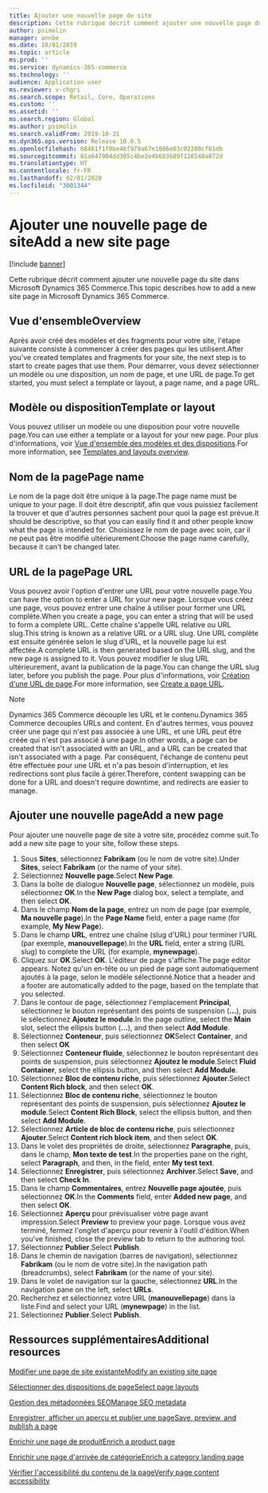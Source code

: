 ```yaml
---
title: Ajouter une nouvelle page de site
description: Cette rubrique décrit comment ajouter une nouvelle page du site dans Microsoft Dynamics 365 Commerce.
author: psimolin
manager: annbe
ms.date: 10/01/2019
ms.topic: article
ms.prod: ''
ms.service: dynamics-365-commerce
ms.technology: ''
audience: Application user
ms.reviewer: v-chgri
ms.search.scope: Retail, Core, Operations
ms.custom: ''
ms.assetid: ''
ms.search.region: Global
ms.author: psimolin
ms.search.validFrom: 2019-10-31
ms.dyn365.ops.version: Release 10.0.5
ms.openlocfilehash: 68461f1f0be46f979a67e1806e03c02200cf61db
ms.sourcegitcommit: 81a647904dd305c4be2e4b683689f128548a872d
ms.translationtype: HT
ms.contentlocale: fr-FR
ms.lasthandoff: 02/01/2020
ms.locfileid: "3001344"
---
```

# <a name="add-a-new-site-page"></a><span data-ttu-id="1055b-103">Ajouter une nouvelle page de site</span><span class="sxs-lookup"><span data-stu-id="1055b-103">Add a new site page</span></span>


[!include [banner](includes/banner.md)]

<span data-ttu-id="1055b-104">Cette rubrique décrit comment ajouter une nouvelle page du site dans Microsoft Dynamics 365 Commerce.</span><span class="sxs-lookup"><span data-stu-id="1055b-104">This topic describes how to add a new site page in Microsoft Dynamics 365 Commerce.</span></span>

## <a name="overview"></a><span data-ttu-id="1055b-105">Vue d'ensemble</span><span class="sxs-lookup"><span data-stu-id="1055b-105">Overview</span></span>

<span data-ttu-id="1055b-106">Après avoir créé des modèles et des fragments pour votre site, l'étape suivante consiste à commencer à créer des pages qui les utilisent.</span><span class="sxs-lookup"><span data-stu-id="1055b-106">After you've created templates and fragments for your site, the next step is to start to create pages that use them.</span></span> <span data-ttu-id="1055b-107">Pour démarrer, vous devez sélectionner un modèle ou une disposition, un nom de page, et une URL de page.</span><span class="sxs-lookup"><span data-stu-id="1055b-107">To get started, you must select a template or layout, a page name, and a page URL.</span></span>

## <a name="template-or-layout"></a><span data-ttu-id="1055b-108">Modèle ou disposition</span><span class="sxs-lookup"><span data-stu-id="1055b-108">Template or layout</span></span>

<span data-ttu-id="1055b-109">Vous pouvez utiliser un modèle ou une disposition pour votre nouvelle page.</span><span class="sxs-lookup"><span data-stu-id="1055b-109">You can use either a template or a layout for your new page.</span></span> <span data-ttu-id="1055b-110">Pour plus d'informations, voir [Vue d'ensemble des modèles et des dispositions](templates-layouts-overview.md).</span><span class="sxs-lookup"><span data-stu-id="1055b-110">For more information, see [Templates and layouts overview](templates-layouts-overview.md).</span></span>

## <a name="page-name"></a><span data-ttu-id="1055b-111">Nom de la page</span><span class="sxs-lookup"><span data-stu-id="1055b-111">Page name</span></span>

<span data-ttu-id="1055b-112">Le nom de la page doit être unique à la page.</span><span class="sxs-lookup"><span data-stu-id="1055b-112">The page name must be unique to your page.</span></span> <span data-ttu-id="1055b-113">Il doit être descriptif, afin que vous puissiez facilement la trouver et que d'autres personnes sachent pour quoi la page est prévue.</span><span class="sxs-lookup"><span data-stu-id="1055b-113">It should be descriptive, so that you can easily find it and other people know what the page is intended for.</span></span> <span data-ttu-id="1055b-114">Choisissez le nom de page avec soin, car il ne peut pas être modifié ultérieurement.</span><span class="sxs-lookup"><span data-stu-id="1055b-114">Choose the page name carefully, because it can't be changed later.</span></span>

## <a name="page-url"></a><span data-ttu-id="1055b-115">URL de la page</span><span class="sxs-lookup"><span data-stu-id="1055b-115">Page URL</span></span>

<span data-ttu-id="1055b-116">Vous pouvez avoir l'option d'entrer une URL pour votre nouvelle page.</span><span class="sxs-lookup"><span data-stu-id="1055b-116">You can have the option to enter a URL for your new page.</span></span> <span data-ttu-id="1055b-117">Lorsque vous créez une page, vous pouvez entrer une chaîne à utiliser pour former une URL complète.</span><span class="sxs-lookup"><span data-stu-id="1055b-117">When you create a page, you can enter a string that will be used to form a complete URL.</span></span> <span data-ttu-id="1055b-118">Cette chaîne s'appelle URL relative ou URL slug.</span><span class="sxs-lookup"><span data-stu-id="1055b-118">This string is known as a relative URL or a URL slug.</span></span> <span data-ttu-id="1055b-119">Une URL complète est ensuite générée selon le slug d'URL, et la nouvelle page lui est affectée.</span><span class="sxs-lookup"><span data-stu-id="1055b-119">A complete URL is then generated based on the URL slug, and the new page is assigned to it.</span></span> <span data-ttu-id="1055b-120">Vous pouvez modifier le slug URL ultérieurement, avant la publication de la page.</span><span class="sxs-lookup"><span data-stu-id="1055b-120">You can change the URL slug later, before you publish the page.</span></span> <span data-ttu-id="1055b-121">Pour plus d'informations, voir [Création d'une URL de page](create-page-URL.md).</span><span class="sxs-lookup"><span data-stu-id="1055b-121">For more information, see [Create a page URL](create-page-URL.md).</span></span>

> [!NOTE]
> <span data-ttu-id="1055b-122">Dynamics 365 Commerce découple les URL et le contenu.</span><span class="sxs-lookup"><span data-stu-id="1055b-122">Dynamics 365 Commerce decouples URLs and content.</span></span> <span data-ttu-id="1055b-123">En d'autres termes, vous pouvez créer une page qui n'est pas associée à une URL, et une URL peut être créée qui n'est pas associé à une page.</span><span class="sxs-lookup"><span data-stu-id="1055b-123">In other words, a page can be created that isn't associated with an URL, and a URL can be created that isn't associated with a page.</span></span> <span data-ttu-id="1055b-124">Par conséquent, l'échange de contenu peut être effectuée pour une URL et n'a pas besoin d'interruption, et les redirections sont plus facile à gérer.</span><span class="sxs-lookup"><span data-stu-id="1055b-124">Therefore, content swapping can be done for a URL and doesn't require downtime, and redirects are easier to manage.</span></span>

## <a name="add-a-new-page"></a><span data-ttu-id="1055b-125">Ajouter une nouvelle page</span><span class="sxs-lookup"><span data-stu-id="1055b-125">Add a new page</span></span>

<span data-ttu-id="1055b-126">Pour ajouter une nouvelle page de site à votre site, procédez comme suit.</span><span class="sxs-lookup"><span data-stu-id="1055b-126">To add a new site page to your site, follow these steps.</span></span>

1. <span data-ttu-id="1055b-127">Sous **Sites**, sélectionnez **Fabrikam** (ou le nom de votre site).</span><span class="sxs-lookup"><span data-stu-id="1055b-127">Under **Sites**, select **Fabrikam** (or the name of your site).</span></span>
1. <span data-ttu-id="1055b-128">Sélectionnez **Nouvelle page**.</span><span class="sxs-lookup"><span data-stu-id="1055b-128">Select **New Page**.</span></span>
1. <span data-ttu-id="1055b-129">Dans la boîte de dialogue **Nouvelle page**, sélectionnez un modèle, puis sélectionnez **OK**.</span><span class="sxs-lookup"><span data-stu-id="1055b-129">In the **New Page** dialog box, select a template, and then select **OK**.</span></span>
1. <span data-ttu-id="1055b-130">Dans le champ **Nom de la page**, entrez un nom de page (par exemple, **Ma nouvelle page**).</span><span class="sxs-lookup"><span data-stu-id="1055b-130">In the **Page Name** field, enter a page name (for example, **My New Page**).</span></span>
1. <span data-ttu-id="1055b-131">Dans le champ **URL**, entrez une chaîne (slug d'URL) pour terminer l'URL (par exemple, **manouvellepage**).</span><span class="sxs-lookup"><span data-stu-id="1055b-131">In the **URL** field, enter a string (URL slug) to complete the URL (for example, **mynewpage**).</span></span>
1. <span data-ttu-id="1055b-132">Cliquez sur **OK**.</span><span class="sxs-lookup"><span data-stu-id="1055b-132">Select **OK**.</span></span> <span data-ttu-id="1055b-133">L'éditeur de page s'affiche.</span><span class="sxs-lookup"><span data-stu-id="1055b-133">The page editor appears.</span></span> <span data-ttu-id="1055b-134">Notez qu'un en-tête ou un pied de page sont automatiquement ajoutés à la page, selon le modèle sélectionné.</span><span class="sxs-lookup"><span data-stu-id="1055b-134">Notice that a header and a footer are automatically added to the page, based on the template that you selected.</span></span>
1. <span data-ttu-id="1055b-135">Dans le contour de page, sélectionnez l'emplacement **Principal**, sélectionnez le bouton représentant des points de suspension (**...**), puis le sélectionnez **Ajoutez le module**.</span><span class="sxs-lookup"><span data-stu-id="1055b-135">In the page outline, select the **Main** slot, select the ellipsis button (**...**), and then select **Add Module**.</span></span>
1. <span data-ttu-id="1055b-136">Sélectionnez **Conteneur**, puis sélectionnez **OK**</span><span class="sxs-lookup"><span data-stu-id="1055b-136">Select **Container**, and then select **OK**</span></span>
1. <span data-ttu-id="1055b-137">Sélectionnez **Conteneur fluide**, sélectionnez le bouton représentant des points de suspension, puis sélectionnez **Ajoutez le module**.</span><span class="sxs-lookup"><span data-stu-id="1055b-137">Select **Fluid Container**, select the ellipsis button, and then select **Add Module**.</span></span>
1. <span data-ttu-id="1055b-138">Sélectionnez **Bloc de contenu riche**, puis sélectionnez **Ajouter**.</span><span class="sxs-lookup"><span data-stu-id="1055b-138">Select **Content Rich block**, and then select **OK**.</span></span>
1. <span data-ttu-id="1055b-139">Sélectionnez **Bloc de contenu riche**, sélectionnez le bouton représentant des points de suspension, puis sélectionnez **Ajoutez le module**.</span><span class="sxs-lookup"><span data-stu-id="1055b-139">Select **Content Rich Block**, select the ellipsis button, and then select **Add Module**.</span></span>
1. <span data-ttu-id="1055b-140">Sélectionnez **Article de bloc de contenu riche**, puis sélectionnez **Ajouter**.</span><span class="sxs-lookup"><span data-stu-id="1055b-140">Select **Content rich block item**, and then select **OK**.</span></span>
1. <span data-ttu-id="1055b-141">Dans le volet des propriétés de droite, sélectionnez **Paragraphe**, puis, dans le champ, **Mon texte de test**.</span><span class="sxs-lookup"><span data-stu-id="1055b-141">In the properties pane on the right, select **Paragraph**, and then, in the field, enter **My test text**.</span></span>
1. <span data-ttu-id="1055b-142">Sélectionnez **Enregistrer**, puis sélectionnez **Archiver**.</span><span class="sxs-lookup"><span data-stu-id="1055b-142">Select **Save**, and then select **Check In**.</span></span>
1. <span data-ttu-id="1055b-143">Dans le champ **Commentaires**, entrez **Nouvelle page ajoutée**, puis sélectionnez **OK**.</span><span class="sxs-lookup"><span data-stu-id="1055b-143">In the **Comments** field, enter **Added new page**, and then select **OK**.</span></span>
1. <span data-ttu-id="1055b-144">Sélectionnez **Aperçu** pour prévisualiser votre page avant impression.</span><span class="sxs-lookup"><span data-stu-id="1055b-144">Select **Preview** to preview your page.</span></span> <span data-ttu-id="1055b-145">Lorsque vous avez terminé, fermez l'onglet d'aperçu pour revenir à l'outil d'édition.</span><span class="sxs-lookup"><span data-stu-id="1055b-145">When you've finished, close the preview tab to return to the authoring tool.</span></span>
1. <span data-ttu-id="1055b-146">Sélectionnez **Publier**.</span><span class="sxs-lookup"><span data-stu-id="1055b-146">Select **Publish**.</span></span>
1. <span data-ttu-id="1055b-147">Dans le chemin de navigation (barres de navigation), sélectionnez **Fabrikam** (ou le nom de votre site).</span><span class="sxs-lookup"><span data-stu-id="1055b-147">In the navigation path (breadcrumbs), select **Fabrikam** (or the name of your site).</span></span>
1. <span data-ttu-id="1055b-148">Dans le volet de navigation sur la gauche, sélectionnez **URL**.</span><span class="sxs-lookup"><span data-stu-id="1055b-148">In the navigation pane on the left, select **URLs**.</span></span>
1. <span data-ttu-id="1055b-149">Recherchez et sélectionnez votre URL (**manouvellepage**) dans la liste.</span><span class="sxs-lookup"><span data-stu-id="1055b-149">Find and select your URL (**mynewpage**) in the list.</span></span>
1. <span data-ttu-id="1055b-150">Sélectionnez **Publier**.</span><span class="sxs-lookup"><span data-stu-id="1055b-150">Select **Publish**.</span></span>

## <a name="additional-resources"></a><span data-ttu-id="1055b-151">Ressources supplémentaires</span><span class="sxs-lookup"><span data-stu-id="1055b-151">Additional resources</span></span>

[<span data-ttu-id="1055b-152">Modifier une page de site existante</span><span class="sxs-lookup"><span data-stu-id="1055b-152">Modify an existing site page</span></span>](modify-existing-page.md)

[<span data-ttu-id="1055b-153">Sélectionner des dispositions de page</span><span class="sxs-lookup"><span data-stu-id="1055b-153">Select page layouts</span></span>](select-page-layouts.md)

[<span data-ttu-id="1055b-154">Gestion des métadonnées SEO</span><span class="sxs-lookup"><span data-stu-id="1055b-154">Manage SEO metadata</span></span>](manage-seo-metadata.md)

[<span data-ttu-id="1055b-155">Enregistrer, afficher un aperçu et publier une page</span><span class="sxs-lookup"><span data-stu-id="1055b-155">Save, preview, and publish a page</span></span>](save-preview-publish-page.md)

[<span data-ttu-id="1055b-156">Enrichir une page de produit</span><span class="sxs-lookup"><span data-stu-id="1055b-156">Enrich a product page</span></span>](enrich-product-page.md)

[<span data-ttu-id="1055b-157">Enrichir une page d'arrivée de catégorie</span><span class="sxs-lookup"><span data-stu-id="1055b-157">Enrich a category landing page</span></span>](enrich-category-page.md)

[<span data-ttu-id="1055b-158">Vérifier l'accessibilité du contenu de la page</span><span class="sxs-lookup"><span data-stu-id="1055b-158">Verify page content accessibility</span></span>](verify-accessibility.md)
